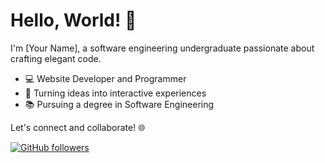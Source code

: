 # Hello, World! 👋

I'm [Your Name], a software engineering undergraduate passionate about crafting elegant code.

- 💻 Website Developer and Programmer
- 🚀 Turning ideas into interactive experiences
- 📚 Pursuing a degree in Software Engineering

Let's connect and collaborate! 🌐

[![GitHub followers](https://img.shields.io/github/followers/your-username?style=social)](https://github.com/your-username)
